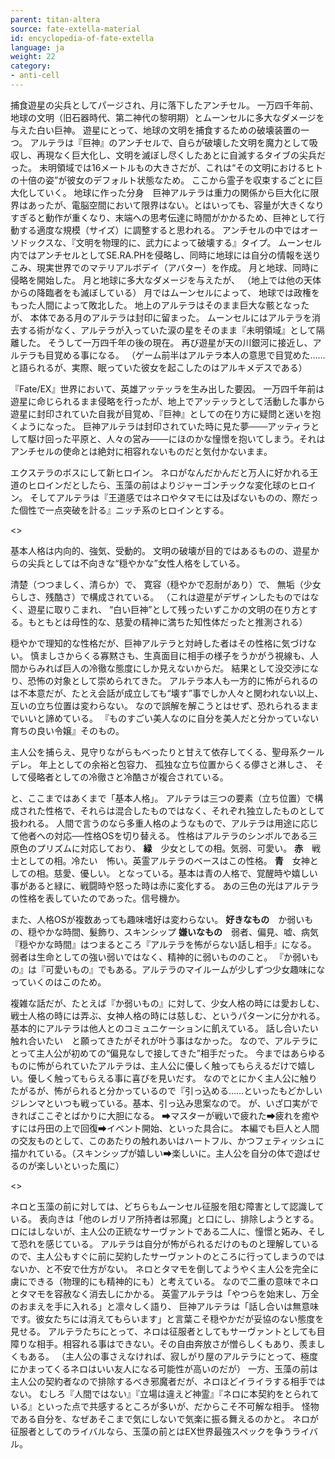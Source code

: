 ```yaml
---
parent: titan-altera
source: fate-extella-material
id: encyclopedia-of-fate-extella
language: ja
weight: 22
category:
- anti-cell
---
```


捕食遊星の尖兵としてパージされ、月に落下したアンチセル。
一万四千年前、地球の文明（旧石器時代、第二神代の黎明期）とムーンセルに多大なダメージを与えた白い巨神。
遊星にとって、地球の文明を捕食するための破壊装置の一つ。
アルテラは『巨神』のアンチセルで、自らが破壊した文明を魔力として吸収し、再現なく巨大化し、文明を滅ぼし尽くしたあとに自滅するタイブの尖兵だった。
未明領域では16メートルもの大きさだが、これは“その文明におけるヒトの十倍の姿”が彼女のデフォルト状態なため。
ここから霊子を収束するごとに巨大化していく。
地球に作った分身　巨神アルテラは重力の関係から巨大化に限界はあったが、電脳空間において限界はない。とはいっても、容量が大きくなりすぎると動作が重くなり、末端への思考伝達に時間がかかるため、巨神として行動する適度な規模（サイズ）に調整すると思われる。
アンチセルの中ではオーソドックスな、『文明を物理的に、武力によって破壊する』タイプ。
ムーンセル内ではアンチセルとしてSE.RA.PHを侵略し、同時に地球には自分の情報を送りこみ、現実世界でのマテリアルボデイ（アバター）を作成。
月と地球、同時に侵略を開始した。
月と地球に多大なダメージを与えたが、
（地上では他の天体からの降臨者をも滅ぼしている）
月ではムーンセルによって、
地球では政権をもった人間によって敗北した。
地上のアルテラはそのまま巨大な骸となったが、
本体である月のアルテラは封印に留まった。
ムーンセルにはアルテラを消去する術がなく、アルテラが入っていた涙の星をそのまま『未明領域』として隔離した。
そうして一万四千年の後の現在。
再び遊星が天の川銀河に接近し、アルテラも目覚める事になる。
（ゲーム前半はアルテラ本人の意思で目覚めた……と語られるが、実際、眠っていた彼女を起こしたのはアルキメデスである）

『Fate/EX』世界において、英雄アッテッラを生み出した要因。
一万四千年前は遊星に命じられるまま侵略を行ったが、地上でアッテッラとして活動した事から遊星に封印されていた自我が目覚め、『巨神』としての在り方に疑問と迷いを抱くようになった。
巨神アルテラは封印されていた時に見た夢───アッティラとして駆け回った平原と、人々の営み───にほのかな憧憬を抱いてしまう。それはアンチセルの使命とは絶対に相容れないものだと気付かないまま。

エクステラのボスにして新ヒロイン。
ネロがなんだかんだと万人に好かれる王道のヒロインだとしたら、玉藻の前はよりジャーゴンチックな変化球のヒロイン。
そしてアルテラは『王道感ではネロやタマモには及ばないものの、際だった個性で一点突破を計る』ニッチ系のヒロインとする。

<>

基本人格は内向的、強気、受動的。
文明の破壊が目的ではあるものの、遊星からの尖兵としては不向きな“穏やかな”女性人格をしている。

清楚（つつましく、清らか）で、
寛容（穏やかで忍耐があり）で、
無垢（少女らしさ、残酷さ）で構成されている。
（これは遊星がデザィンしたものではなく、遊星に取りこまれ、
“白い巨神”として残ったいずこかの文明の在り方とする。もともとは母性的な、慈愛の精神に満ちた知性体だったと推測される）

穏やかで理知的な性格だが、巨神アルテラと対峙した者はその性格に気づけない。
慎ましさからくる寡黙さも、生真面目に相手の様子をうかがう視線も、人間からみれば巨人の冷徹な態度にしか見えないからだ。
結果として没交渉になり、恐怖の対象として崇められてきた。
アルテラ本人も一方的に怖がられるのは不本意だが、たとえ会話が成立しても“壊す”事でしか人々と関われない以上、互いの立ち位置は変わらない。
なので誤解を解こうとはせず、恐れられるままでいいと諦めている。
『ものすごい美人なのに自分を美人だと分かっていない　育ちの良い令嬢』そのもの。

主人公を捕らえ、見守りながらもべったりと甘えて依存してくる、聖母系クールデレ。
年上としての余裕と包容力、
孤独な立ち位置からくる儚さと淋しさ、
そして侵略者としての冷徹さと冷酷さが複合されている。

と、ここまではあくまで「基本人格」。
アルテラは三つの要素（立ち位置）で構成された性格で、それらは混合したものではなく、それぞれ独立したものとして扱われる。
人間で言うのなら多重人格のようなもので、アルテラは用途に応じて他者への対応──性格OSを切り替える。
性格はアルテラのシンボルである三原色のプリズムに対応しており、
**緑**　少女としての相。気弱、可愛い。
**赤**　戦士としての相。冷たい　怖い。英霊アルテラのベースはこの性格。
**青**　女神としての相。慈愛、優しい。
となっている。基本は青の人格で、覚醒時や嬉しい事があると緑に、戦闘時や怒った時は赤に変化する。
あの三色の光はアルテラの性格を表していたのであった。信号機か。

また、人格OSが複数あっても趣味嗜好は変わらない。
**好きなもの**　か弱いもの、穏やかな時間、髮飾り、スキンシップ
**嫌いなもの**　弱者、偏見、嘘、病気
『穏やかな時間』はつまるところ『アルテラを怖がらない話し相手』になる。
弱者は生命としての強い弱いではなく、精神的に弱いもののこと。
『か弱いもの』は『可愛いもの』でもある。アルテラのマイルームが少しずつ少女趣味になっていくのはこのため。

複雑な話だが、たとえば『か弱いもの』に対して、少女人格の時には愛おしむ、戦士人格の時には弄ぶ、女神人格の時には慈しむ、というパターンに分かれる。
基本的にアルテラは他人とのコミュニケーションに飢えている。
話し合いたい　触れ合いたい　と願ってきたがそれが叶う事はなかった。
なので、アルテラにとって主人公が初めての“偏見なしで接してきた”相手だった。
今まではあらゆるものに怖がられていたアルテラは、主人公に優しく触ってもらえるだけで嬉しい。優しく触ってもらえる事に喜びを見いだす。
なのでとにかく主人公に触りたがるが、怖がられると分かっているので『引っ込める……といったもどかしいジレンマといつも戦っている。基本、引っ込み思案なので。
が、いざ口実ができればここぞとばかりに大胆になる。
⮕マスターが戦いで疲れた⮕疲れを癒やすには丹田の上で回復⮕イベント開始、といった具合に。
本編でも巨人と人間の交友ものとして、このあたりの触れあいはハートフル、かつフェティッシュに描かれている。（スキンシップが嬉しい⮕楽しいに。主人公を自分の体で遊ばせるのが楽しいといった風に）

<>

ネロと玉藻の前に対しては、どちらもムーンセル征服を阻む障害として認識している。
表向きは「他のレガリア所持者は邪魔」と口にし、排除しようとする。
ロにはしないが、主人公の正統なサーヴァントである二人に、憧憬と妬み、そして恐れを感じている。
アルテラは自分が怖がられるだけのものと理解しているので、主人公もすぐに前に契約したサーヴァントのところに行ってしまうのではないか、と不安で仕方がない。
ネロとタマモを倒してようやく主人公を完全に虜にできる（物理的にも精神的にも）と考えている。
なので二重の意味でネロとタマモを容赦なく消去しにかかる。
英霊アルテラは「やつらを始末し、万全のおまえを手に入れる」と凛々しく語り、
巨神アルテラは「話し合いは無意味です。彼女たちには消えてもらいます」と言葉こそ穏やかだが妥協のない態度を見せる。
アルテラたちにとって、ネロは征服者としてもサーヴァントとしても目障りな相手。相容れる事はできない。その自由奔放さが憎らしくもあり、羨ましくもある。
（主人公の事さえなければ、寂しがり屋のアルテラにとって、極度にかまってくるネロはいい友人になる可能性が高いのだが）
一方、玉藻の前は主人公の契約者なので排除するべき邪魔者だが、ネロほどイライラする相手ではない。
むしろ『人間ではない』『立場は違えど神霊』『ネロに本契約をとられている』といった点で共感するところが多いが、だからこそ不可解な相手。
怪物である自分を、なぜあそこまで気にしないで気楽に振る舞えるのかと。
ネロが征服者としてのライバルなら、玉藻の前とはEX世界最強スペックを争うライバル。
